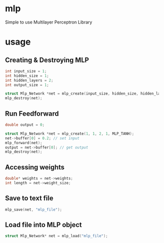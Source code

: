 # mlp
Simple to use Multilayer Perceptron Library

# usage
## Creating & Destroying MLP
```c
int input_size = 1;
int hidden_size = 1;
int hidden_layers = 2;
int output_size = 1;

struct Mlp_Network *net = mlp_create(input_size, hidden_size, hidden_layers, output_size, MLP_TANH);
mlp_destroy(net);
```

## Run Feedforward

```c
double output = 0;

struct Mlp_Network *net = mlp_create(1, 1, 2, 1, MLP_TANH);
net->buffer[0] = 0.2; // set input
mlp_forward(net);
output = net->buffer[0]; // get output
mlp_destroy(net);
```

## Accessing weights
```c
double* weights = net->weights;
int length = net->weight_size;
```

## Save to text file
```c
mlp_save(net, "mlp_file");
```

## Load file into MLP object

```c
struct Mlp_Network* net = mlp_load("mlp_file");
```

